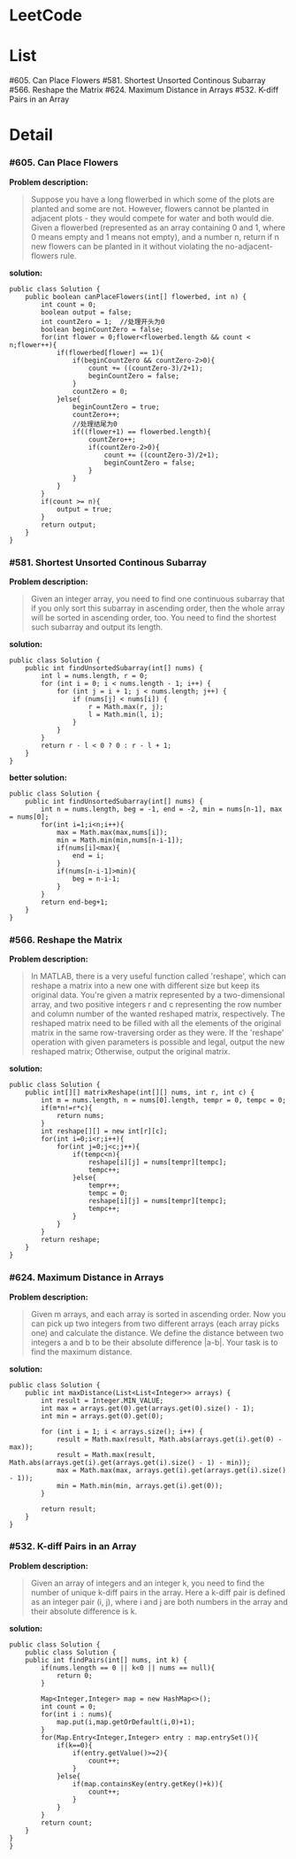 ﻿# LeetCode
# List
#605. Can Place Flowers 
#581. Shortest Unsorted Continous Subarray 
#566. Reshape the Matrix 
#624. Maximum Distance in Arrays 
#532. K-diff Pairs in an Array 
# Detail
### #605. Can Place Flowers

**Problem description:**
>Suppose you have a long flowerbed in which some of the plots are planted and some are not. However, flowers cannot be planted in adjacent plots - they would compete for water and both would die.
Given a flowerbed (represented as an array containing 0 and 1, where 0 means empty and 1 means not empty), and a number n, return if n new flowers can be planted in it without violating the no-adjacent-flowers rule.

**solution:**
```
public class Solution {
    public boolean canPlaceFlowers(int[] flowerbed, int n) {
        int count = 0;
        boolean output = false;
        int countZero = 1;  //处理开头为0
        boolean beginCountZero = false;
        for(int flower = 0;flower<flowerbed.length && count < n;flower++){
            if(flowerbed[flower] == 1){
                if(beginCountZero && countZero-2>0){
                    count += ((countZero-3)/2+1);
                    beginCountZero = false;
                }
                countZero = 0;
            }else{
                beginCountZero = true;
                countZero++;
                //处理结尾为0
                if((flower+1) == flowerbed.length){
                    countZero++;
                    if(countZero-2>0){
                        count += ((countZero-3)/2+1);
                        beginCountZero = false;
                    }
                }
            }
        }
        if(count >= n){
            output = true;
        }
        return output;
    }
}
```

### #581. Shortest Unsorted Continous Subarray

**Problem description:**
>Given an integer array, you need to find one continuous subarray that if you only sort this subarray in ascending order, then the whole array will be sorted in ascending order, too. 
You need to find the shortest such subarray and output its length.

**solution:**
```
public class Solution {
    public int findUnsortedSubarray(int[] nums) {
        int l = nums.length, r = 0;
        for (int i = 0; i < nums.length - 1; i++) {
            for (int j = i + 1; j < nums.length; j++) {
                if (nums[j] < nums[i]) {
                    r = Math.max(r, j);
                    l = Math.min(l, i);
                }
            }
        }
        return r - l < 0 ? 0 : r - l + 1;
    }
}
```
**better solution:**
```
public class Solution {
    public int findUnsortedSubarray(int[] nums) {
        int n = nums.length, beg = -1, end = -2, min = nums[n-1], max = nums[0];
        for(int i=1;i<n;i++){
            max = Math.max(max,nums[i]);
            min = Math.min(min,nums[n-i-1]);
            if(nums[i]<max){
                end = i;
            }
            if(nums[n-i-1]>min){
                beg = n-i-1;
            }
        }
        return end-beg+1;
    }
}
```

### #566. Reshape the Matrix 

**Problem description:**
>In MATLAB, there is a very useful function called 'reshape', which can reshape a matrix into a new one with different size but keep its original data. 
You're given a matrix represented by a two-dimensional array, and two positive integers r and c representing the row number and column number of the wanted reshaped matrix, respectively.
The reshaped matrix need to be filled with all the elements of the original matrix in the same row-traversing order as they were. 
If the 'reshape' operation with given parameters is possible and legal, output the new reshaped matrix; Otherwise, output the original matrix. 

**solution:**
```
public class Solution {
    public int[][] matrixReshape(int[][] nums, int r, int c) {
        int m = nums.length, n = nums[0].length, tempr = 0, tempc = 0;
        if(m*n!=r*c){
            return nums;
        }
        int reshape[][] = new int[r][c];
        for(int i=0;i<r;i++){
            for(int j=0;j<c;j++){
                if(tempc<n){
                    reshape[i][j] = nums[tempr][tempc];
                    tempc++;
                }else{
                    tempr++;
                    tempc = 0;
                    reshape[i][j] = nums[tempr][tempc];
                    tempc++;
                }
            }
        }
        return reshape;
    }
}
```

### #624. Maximum Distance in Arrays 

**Problem description:**
>Given m arrays, and each array is sorted in ascending order. Now you can pick up two integers from two different arrays (each array picks one) and calculate the distance. We define the distance between two integers a and b to be their absolute difference |a-b|. Your task is to find the maximum distance. 

**solution:**
```
public class Solution {
    public int maxDistance(List<List<Integer>> arrays) {
        int result = Integer.MIN_VALUE;
        int max = arrays.get(0).get(arrays.get(0).size() - 1);
        int min = arrays.get(0).get(0);
        
        for (int i = 1; i < arrays.size(); i++) {
            result = Math.max(result, Math.abs(arrays.get(i).get(0) - max));
            result = Math.max(result, Math.abs(arrays.get(i).get(arrays.get(i).size() - 1) - min));
            max = Math.max(max, arrays.get(i).get(arrays.get(i).size() - 1));
            min = Math.min(min, arrays.get(i).get(0));
        }
        
        return result;
    }
}
```

### #532. K-diff Pairs in an Array 

**Problem description:**
>Given an array of integers and an integer k, you need to find the number of unique k-diff pairs in the array. Here a k-diff pair is defined as an integer pair (i, j), where i and j are both numbers in the array and their absolute difference is k. 

**solution:**
```
public class Solution {
    public class Solution {
    public int findPairs(int[] nums, int k) {
        if(nums.length == 0 || k<0 || nums == null){
            return 0;
        }
        
        Map<Integer,Integer> map = new HashMap<>();
        int count = 0;
        for(int i : nums){
            map.put(i,map.getOrDefault(i,0)+1);
        }
        for(Map.Entry<Integer,Integer> entry : map.entrySet()){
            if(k==0){
                if(entry.getValue()>=2){
                    count++;
                }
            }else{
                if(map.containsKey(entry.getKey()+k)){
                    count++;
                }
            }
        }
        return count;
    }
}
}
```